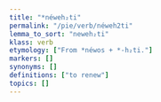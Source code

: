 ```yaml
---
title: "*néweh₂ti"
permalink: "/pie/verb/néweh2ti"
lemma_to_sort: "neweh₂ti"
klass: verb
etymology: ["From *néwos +‎ *-h₂ti."]
markers: []
synonyms: []
definitions: ["to renew"]
topics: []
---
```

